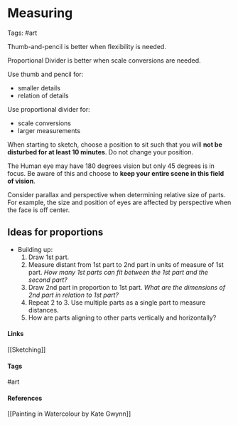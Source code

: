 # Measuring
Tags: #art

Thumb-and-pencil is better when flexibility is needed.

Proportional Divider is better when scale conversions are needed.

Use thumb and pencil for:
- smaller details
- relation of details

Use proportional divider for:
- scale conversions
- larger measurements 

When starting to sketch, choose a position to sit such that you will **not be disturbed for at least 10 minutes**. Do not change your position.

The Human eye may have 180 degrees vision but only 45 degrees is in focus. Be aware of this and choose to **keep your entire scene in this field of vision**.

Consider parallax and perspective when determining relative size of parts. For example, the size and position of eyes are affected by perspective when the face is off center.

## Ideas for proportions
- Building up:
	1. Draw 1st part. 
	2. Measure distant from 1st part to 2nd part in units of measure of 1st part. *How many 1st parts can fit between the 1st part and the second part?*
	3. Draw 2nd part in proportion to 1st part. *What are the dimensions of 2nd part in relation to 1st part?*
	4. Repeat 2 to 3. Use multiple parts as a single part to measure distances.
	5. How are parts aligning to other parts vertically and horizontally?

#### Links
[[Sketching]]

#### Tags
#art
#### References
[[Painting in Watercolour by Kate Gwynn]]